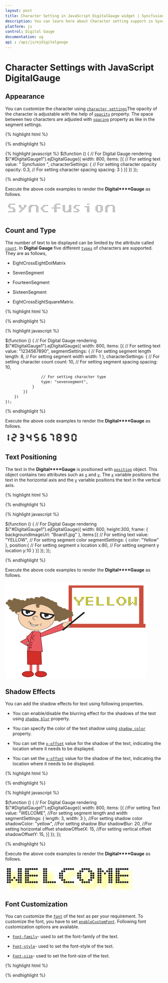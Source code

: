 ```yaml
---
layout: post
title: Character Setting in JavaScript DigitalGauge widget | Syncfusion
description: You can learn here about Character setting support in Syncfusion JavaScript DigitalGauge control and more details.
platform: js
control: Digital Gauge
documentation: ug
api : /api/js/ejdigitalgauge
---
```


# Character Settings with JavaScript DigitalGauge

## Appearance

You can customize the character using [`character settings`](../api/ejdigitalgauge#members:items-charactersettings)The opacity of the character is adjustable with the help of [`opacity`](../api/ejdigitalgauge#members:items-charactersettings-opacity) property. The space between two characters are adjusted with [`spacing`](../api/ejdigitalgauge#members:items-charactersettings-spacing) property as like in the segment settings.

{% highlight html %}

<div id="DigitalGauge1"></div>

{% endhighlight %}

{% highlight javascript %}
  $(function () {
        // For Digital Gauge rendering
        $("#DigitalGauge1").ejDigitalGauge({
            width: 800,
            items: [{
                // For setting text
                value: " Syncfusion ",
                characterSettings: {
                    // For setting character opacity
                    opacity: 0.3,
                    // For setting character spacing
                    spacing: 3
                }
            }]
        })
    });

{% endhighlight %}

Execute the above code examples to render the **Digital****Gauge** as follows.

![Appearance using DigitalGauge in JavaScript](/js/DigitalGauge/Character-Settings_images/Character-Settings_img1.png)

## Count and Type

The number of text to be displayed can be limited by the attribute called [`count`](../api/ejdigitalgauge#members:items-charactersettings-count). In **Digital Gauge** five different [`types`](../api/ejdigitalgauge#members:items-charactersettings-types) of characters are supported. They are as follows, 

  * EightCrossEightDotMatrix

  * SevenSegment

  * FourteenSegment

  * SixteenSegment 

  * EightCrossEightSquareMatrix.


{% highlight html %}

<div id="DigitalGauge1"></div>

{% endhighlight %}

{% highlight javascript %}

  $(function () {
        // For Digital Gauge rendering
        $("#DigitalGauge1").ejDigitalGauge({
            width: 800,
            items: [{
                // For setting text
                value: "1234567890",
                segmentSettings: {
                    // For setting segment length
                    length: 8,
                    // For setting segment width
                    width: 1
                },
                characterSettings: {
                    // For setting character count
                    count: 10,
                    // For setting segment spacing
                    spacing: 10,

                    // For setting character type
                    type: "sevensegment",
                }
            }]
        })
    });


{% endhighlight %}

Execute the above code examples to render the **Digital****Gauge** as follows.

![Count and Type using DigitalGauge in JavaScript](/js/DigitalGauge/Character-Settings_images/Character-Settings_img2.png)

## Text Positioning

The text in the **Digital****Gauge** is positioned with [`position`](../api/ejdigitalgauge#members:items-position) object. This object contains two attributes such as [`x`](../api/ejdigitalgauge#members:items-position-x) and [`y`](../api/ejdigitalgauge#members:items-position-y). The [`x`](../api/ejdigitalgauge#members:items-position-x) variable positions the text in the horizontal axis and the [`y`](../api/ejdigitalgauge#members:items-position-y) variable positions the text in the vertical axis.

{% highlight html %}

<div id="DigitalGauge1"></div>

{% endhighlight %}

{% highlight javascript %}

  $(function () {
        // For Digital Gauge rendering
        $("#DigitalGauge1").ejDigitalGauge({
            width: 800,
            height:300,
            frame: {
                backgroundImageUrl: "Board1.jpg"
            },
            items:[{
                // For setting text
                value: "YELLOW",
                // For setting segment color
                segmentSettings: { color: "Yellow" },
                position:{
                    // For setting segment x location
                    x:80,
                    // For setting segment y location
                    y:10
                }
            }]
        });
    });


{% endhighlight %}

Execute the above code examples to render the **Digital****Gauge** as follows.


![Text Positioning using DigitalGauge in JavaScript](/js/DigitalGauge/Character-Settings_images/Character-Settings_img3.png)

## Shadow Effects

You can add the shadow effects for text using following properties.

* You can enable/disable the blurring effect for the shadows of the text using [`shadow blur`](../api/ejdigitalgauge#members:items-shadowblur) property.

* You can specify the color of the text shadow using [`shadow color`](../api/ejdigitalgauge#members:items-shadowcolor) property.

* You can set the [`x-offset`](../api/ejdigitalgauge#members:items-shadowoffsetx) value for the shadow of the text, indicating the location where it needs to be displayed.

* You can set the [`y-offset`](../api/ejdigitalgauge#members:items-shadowoffsety) value for the shadow of the text, indicating the location where it needs to be displayed.

{% highlight html %}

<div id="DigitalGauge1"></div>

{% endhighlight %}

{% highlight javascript %}

 $(function () {
        // For Digital Gauge rendering
        $("#DigitalGauge1").ejDigitalGauge({
            width: 800,
            items: [{
                //For setting Text
                value: "WELCOME",
                //For setting segment length and width
                segmentSettings: {
                    length: 3,
                    width: 3
                },
                //For setting shadow color
                shadowColor: "yellow",
                //For setting shadow Blur
                shadowBlur: 20,
                //For setting horizontal offset
                shadowOffsetX: 15,
                //For setting vertical offset
                shadowOffsetY: 15,
            }]
        });
    });

{% endhighlight %}

Execute the above code examples to render the **Digital****Gauge** as follows.

![Shadow Effects using DigitalGauge in JavaScript](/js/DigitalGauge/Character-Settings_images/Character-Settings_img4.png)

## Font Customization

You can customize the [`font`](../api/ejdigitalgauge#members:items-font) of the text as per your requirement. To customize the font, you have to set [`enableCustomFont`](../api/ejdigitalgauge#members:enablecustomfont). Following font customization options are available.

* [`Font-family`](../api/ejdigitalgauge#members:items-font-fontfamily)- used to set the font-family of the text.

* [`Font-style`](../api/ejdigitalgauge#members:items-font-fontstyle)- used to set the font-style of the text.

* [`Font-size`](../api/ejdigitalgauge#members:items-font-size)- used to set the font-size of the text.

{% highlight html %}

<div id="DigitalCore"></div> 
 
<script>
$("#DigitalCore").ejDigitalGauge({items: [{enableCustomFont: true ,font: { fontFamily: "Segou", fontStyle: "bold", size: "18px"}}]});
</script>

{% endhighlight %}
